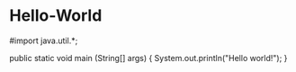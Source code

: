 # Hello-World

#import java.util.*;

public static void main (String[] args) {
  System.out.println("Hello world!");
 }
